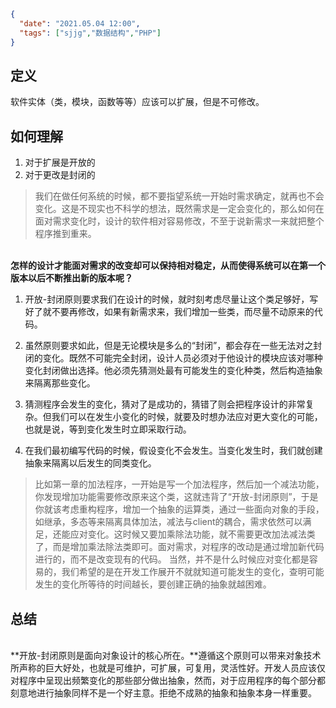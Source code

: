 ```json
{
  "date": "2021.05.04 12:00",
  "tags": ["sjjg","数据结构","PHP"]
}
```


## 定义
软件实体（类，模块，函数等等）应该可以扩展，但是不可修改。
<br />
## 如何理解


1. 对于扩展是开放的
1. 对于更改是封闭的


> 我们在做任何系统的时候，都不要指望系统一开始时需求确定，就再也不会变化。这是不现实也不科学的想法，既然需求是一定会变化的，那么如何在面对需求变化时，设计的软件相对容易修改，不至于说新需求一来就把整个程序推到重来。


<br />**怎样的设计才能面对需求的改变却可以保持相对稳定，从而使得系统可以在第一个版本以后不断推出新的版本呢？**
<br />

1. 开放-封闭原则要求我们在设计的时候，就时刻考虑尽量让这个类足够好，写好了就不要再修改，如果有新需求来，我们增加一些类，而尽量不动原来的代码。



2. 虽然原则要求如此，但是无论模块是多么的“封闭”，都会存在一些无法对之封闭的变化。既然不可能完全封闭，设计人员必须对于他设计的模块应该对哪种变化封闭做出选择。他必须先猜测处最有可能发生的变化种类，然后构造抽象来隔离那些变化。



3. 猜测程序会发生的变化，猜对了是成功的，猜错了则会把程序设计的非常复杂。但我们可以在发生小变化的时候，就要及时想办法应对更大变化的可能，也就是说，等到变化发生时立即采取行动。



4. 在我们最初编写代码的时候，假设变化不会发生。当变化发生时，我们就创建抽象来隔离以后发生的同类变化。


> 比如第一章的加法程序，一开始是写一个加法程序，然后加一个减法功能，你发现增加功能需要修改原来这个类，这就违背了“开放-封闭原则”，于是你就该考虑重构程序，增加一个抽象的运算类，通过一些面向对象的手段，如继承，多态等来隔离具体加法，减法与client的耦合，需求依然可以满足，还能应对变化。这时候又要加乘除法功能，就不需要更改加法减法类了，而是增加乘法除法类即可。面对需求，对程序的改动是通过增加新代码进行的，而不是改变现有的代码。
> 当然，并不是什么时候应对变化都是容易的，我们希望的是在开发工作展开不就就知道可能发生的变化，查明可能发生的变化所等待的时间越长，要创建正确的抽象就越困难。
> 

## 总结

<br />**开放-封闭原则是面向对象设计的核心所在。**遵循这个原则可以带来对象技术所声称的巨大好处，也就是可维护，可扩展，可复用，灵活性好。开发人员应该仅对程序中呈现出频繁变化的那些部分做出抽象，然而，对于应用程序的每个部分都刻意地进行抽象同样不是一个好主意。拒绝不成熟的抽象和抽象本身一样重要。

